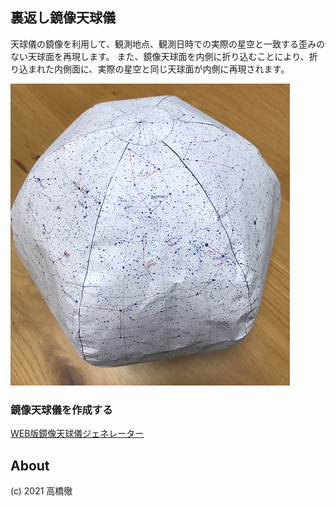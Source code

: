 ## 裏返し鏡像天球儀
天球儀の鏡像を利用して、観測地点、観測日時での実際の星空と一致する歪みのない天球面を再現します。
また、鏡像天球面を内側に折り込むことにより、折り込まれた内側面に、実際の星空と同じ天球面が内側に再現されます。

![全体像](img1.png)

### 鏡像天球儀を作成する
[WEB版鏡像天球儀ジェネレーター](https://futr.github.io/tenkyu-webui/)

## About
(c) 2021 高橋徹
